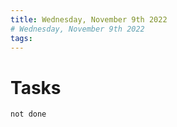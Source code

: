 ```yaml
---
title: Wednesday, November 9th 2022 
# Wednesday, November 9th 2022
tags: 
---
```


# Tasks
```tasks
not done
```
